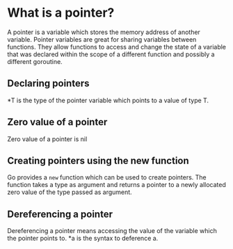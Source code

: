 # What is a pointer?
A pointer is a variable which stores the memory address of another variable.
Pointer variables are great for sharing variables between functions.
They allow functions to access and change the state of a variable that was declared
within the scope of a different function and possibly a different goroutine. 
## Declaring pointers

\*T is the type of the pointer variable which points to a value of type T.

## Zero value of a pointer

Zero value of a pointer is nil

## Creating pointers using the new function

Go provides a <code>new</code> function which can be used to create pointers.
The function takes a type as argument and returns a pointer to a newly allocated zero value of the type passed as argument.

## Dereferencing a pointer

Dereferencing a pointer means accessing the value of the variable which the pointer points to. \*a is the syntax to deference a.
